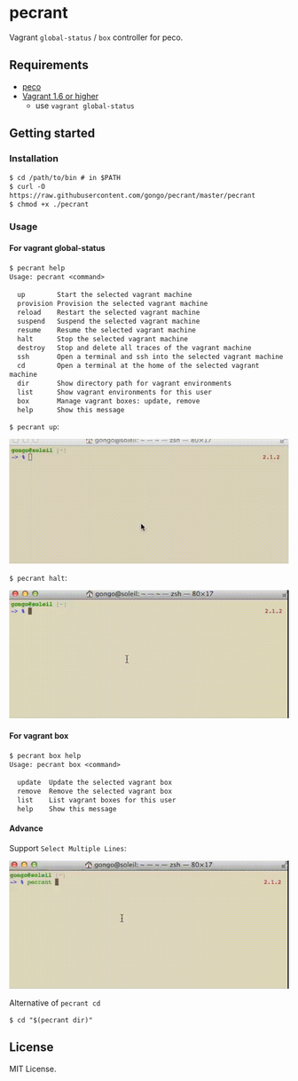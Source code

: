 pecrant
==========

Vagrant `global-status` / `box` controller for peco.

Requirements
--------------------

- [peco](https://github.com/peco/peco)
- [Vagrant 1.6 or higher](http://www.vagrantup.com/blog/feature-preview-vagrant-1-6-global-status.html)
    - use `vagrant global-status`

Getting started
--------------------

### Installation

```
$ cd /path/to/bin # in $PATH
$ curl -O https://raw.githubusercontent.com/gongo/pecrant/master/pecrant
$ chmod +x ./pecrant
```

### Usage

#### For vagrant global-status

```
$ pecrant help
Usage: pecrant <command>

  up        Start the selected vagrant machine
  provision Provision the selected vagrant machine
  reload    Restart the selected vagrant machine
  suspend   Suspend the selected vagrant machine
  resume    Resume the selected vagrant machine
  halt      Stop the selected vagrant machine
  destroy   Stop and delete all traces of the vagrant machine
  ssh       Open a terminal and ssh into the selected vagrant machine
  cd        Open a terminal at the home of the selected vagrant machine
  dir       Show directory path for vagrant environments
  list      Show vagrant environments for this user
  box       Manage vagrant boxes: update, remove
  help      Show this message
```

`$ pecrant up`:

![](./images/pecrant_up.gif)

`$ pecrant halt`:

![](./images/pecrant_halt.gif)

#### For vagrant box

```
$ pecrant box help
Usage: pecrant box <command>

  update  Update the selected vagrant box
  remove  Remove the selected vagrant box
  list    List vagrant boxes for this user
  help    Show this message
```

#### Advance

Support `Select Multiple Lines`:

![](./images/pecrant_multiple.gif)

Alternative of `pecrant cd`

    $ cd "$(pecrant dir)"

License
--------------------

MIT License.
